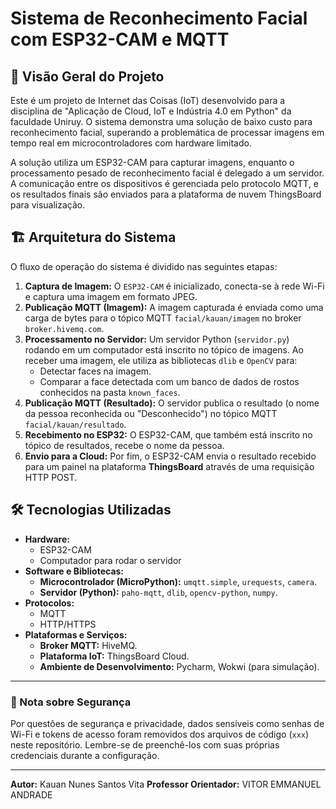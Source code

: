 # Sistema de Reconhecimento Facial com ESP32-CAM e MQTT

## 📜 Visão Geral do Projeto

Este é um projeto de Internet das Coisas (IoT) desenvolvido para a disciplina de "Aplicação de Cloud, IoT e Indústria 4.0 em Python" da faculdade Uniruy. O sistema demonstra uma solução de baixo custo para reconhecimento facial, superando a problemática de processar imagens em tempo real em microcontroladores com hardware limitado.

A solução utiliza um ESP32-CAM para capturar imagens, enquanto o processamento pesado de reconhecimento facial é delegado a um servidor. A comunicação entre os dispositivos é gerenciada pelo protocolo MQTT, e os resultados finais são enviados para a plataforma de nuvem ThingsBoard para visualização.

## 🏗️ Arquitetura do Sistema

O fluxo de operação do sistema é dividido nas seguintes etapas:

1.  **Captura de Imagem:** O `ESP32-CAM` é inicializado, conecta-se à rede Wi-Fi e captura uma imagem em formato JPEG.
2.  **Publicação MQTT (Imagem):** A imagem capturada é enviada como uma carga de bytes para o tópico MQTT `facial/kauan/imagem` no broker `broker.hivemq.com`.
3.  **Processamento no Servidor:** Um servidor Python (`servidor.py`) rodando em um computador está inscrito no tópico de imagens. Ao receber uma imagem, ele utiliza as bibliotecas `dlib` e `OpenCV` para:
    * Detectar faces na imagem.
    * Comparar a face detectada com um banco de dados de rostos conhecidos na pasta `known_faces`.
4.  **Publicação MQTT (Resultado):** O servidor publica o resultado (o nome da pessoa reconhecida ou "Desconhecido") no tópico MQTT `facial/kauan/resultado`.
5.  **Recebimento no ESP32:** O ESP32-CAM, que também está inscrito no tópico de resultados, recebe o nome da pessoa.
6.  **Envio para a Cloud:** Por fim, o ESP32-CAM envia o resultado recebido para um painel na plataforma **ThingsBoard** através de uma requisição HTTP POST.

## 🛠️ Tecnologias Utilizadas

* **Hardware:**
    * ESP32-CAM
    * Computador para rodar o servidor
* **Software e Bibliotecas:**
    * **Microcontrolador (MicroPython):** `umqtt.simple`, `urequests`, `camera`.
    * **Servidor (Python):** `paho-mqtt`, `dlib`, `opencv-python`, `numpy`.
* **Protocolos:**
    * MQTT
    * HTTP/HTTPS
* **Plataformas e Serviços:**
    * **Broker MQTT:** HiveMQ.
    * **Plataforma IoT:** ThingsBoard Cloud.
    * **Ambiente de Desenvolvimento:** Pycharm, Wokwi (para simulação).

---

### 📝 Nota sobre Segurança

Por questões de segurança e privacidade, dados sensíveis como senhas de Wi-Fi e tokens de acesso foram removidos dos arquivos de código (`xxx`) neste repositório. Lembre-se de preenchê-los com suas próprias credenciais durante a configuração.

---
**Autor:** Kauan Nunes Santos Vita
**Professor Orientador:** VITOR EMMANUEL ANDRADE
